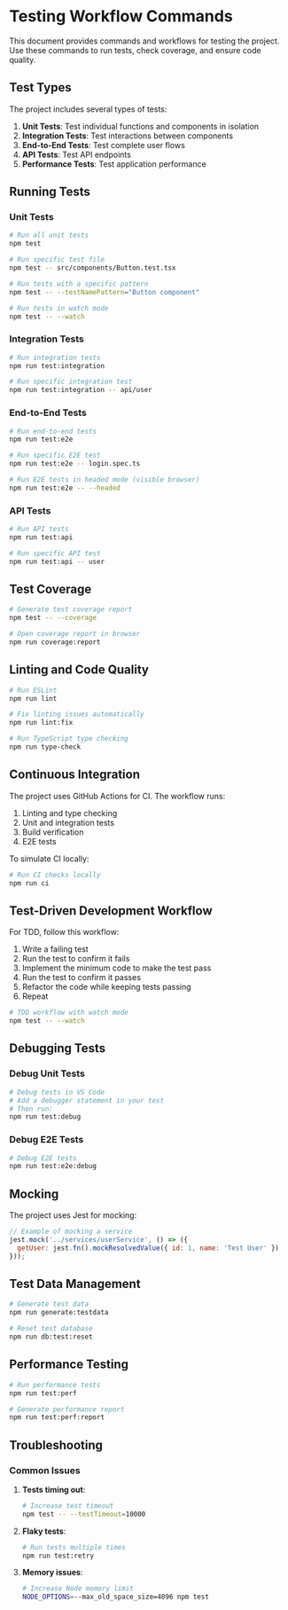 # Testing Workflow Commands

This document provides commands and workflows for testing the project. Use these commands to run tests, check coverage, and ensure code quality.

## Test Types

The project includes several types of tests:

1. **Unit Tests**: Test individual functions and components in isolation
2. **Integration Tests**: Test interactions between components
3. **End-to-End Tests**: Test complete user flows
4. **API Tests**: Test API endpoints
5. **Performance Tests**: Test application performance

## Running Tests

### Unit Tests

```bash
# Run all unit tests
npm test

# Run specific test file
npm test -- src/components/Button.test.tsx

# Run tests with a specific pattern
npm test -- --testNamePattern="Button component"

# Run tests in watch mode
npm test -- --watch
```

### Integration Tests

```bash
# Run integration tests
npm run test:integration

# Run specific integration test
npm run test:integration -- api/user
```

### End-to-End Tests

```bash
# Run end-to-end tests
npm run test:e2e

# Run specific E2E test
npm run test:e2e -- login.spec.ts

# Run E2E tests in headed mode (visible browser)
npm run test:e2e -- --headed
```

### API Tests

```bash
# Run API tests
npm run test:api

# Run specific API test
npm run test:api -- user
```

## Test Coverage

```bash
# Generate test coverage report
npm test -- --coverage

# Open coverage report in browser
npm run coverage:report
```

## Linting and Code Quality

```bash
# Run ESLint
npm run lint

# Fix linting issues automatically
npm run lint:fix

# Run TypeScript type checking
npm run type-check
```

## Continuous Integration

The project uses GitHub Actions for CI. The workflow runs:

1. Linting and type checking
2. Unit and integration tests
3. Build verification
4. E2E tests

To simulate CI locally:

```bash
# Run CI checks locally
npm run ci
```

## Test-Driven Development Workflow

For TDD, follow this workflow:

1. Write a failing test
2. Run the test to confirm it fails
3. Implement the minimum code to make the test pass
4. Run the test to confirm it passes
5. Refactor the code while keeping tests passing
6. Repeat

```bash
# TDD workflow with watch mode
npm test -- --watch
```

## Debugging Tests

### Debug Unit Tests

```bash
# Debug tests in VS Code
# Add a debugger statement in your test
# Then run:
npm run test:debug
```

### Debug E2E Tests

```bash
# Debug E2E tests
npm run test:e2e:debug
```

## Mocking

The project uses Jest for mocking:

```javascript
// Example of mocking a service
jest.mock('../services/userService', () => ({
  getUser: jest.fn().mockResolvedValue({ id: 1, name: 'Test User' })
}));
```

## Test Data Management

```bash
# Generate test data
npm run generate:testdata

# Reset test database
npm run db:test:reset
```

## Performance Testing

```bash
# Run performance tests
npm run test:perf

# Generate performance report
npm run test:perf:report
```

## Troubleshooting

### Common Issues

1. **Tests timing out**:
   ```bash
   # Increase test timeout
   npm test -- --testTimeout=10000
   ```

2. **Flaky tests**:
   ```bash
   # Run tests multiple times
   npm run test:retry
   ```

3. **Memory issues**:
   ```bash
   # Increase Node memory limit
   NODE_OPTIONS=--max_old_space_size=4096 npm test
   ``` 